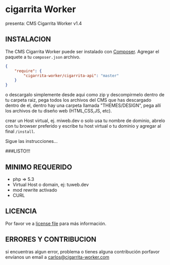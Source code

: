 # cigarrita Worker
presenta: CMS Cigarrita Worker v1.4

## INSTALACION
The CMS Cigarrita Worker puede ser instalado con [Composer](https://getcomposer.org/). Agregar el paquete a tu `composer.json` archivo.

```json
{
    "require": {
        "cigarrita-worker/cigarrita-api": "master"
    }
}
```
o descargalo simplemente desde aqui como zip y descompirmelo dentro de tu carpeta raiz, pega todos los archivos del CMS que has descargado dentro de el, dentro hay una carpeta llamada "THEMES/DESIGN", pega allí los archivos de tu diseño web (HTML,CSS,JS, etc).


crear un Host virtual, ej. miweb.dev o solo usa tu nombre de dominio, 
abrelo con tu browser preferido y escribe tu host virtual o tu dominio y agregar al final `/install`.

Sigue las instrucciones...


###LISTO!!!

## MINIMO REQUERIDO
- php => 5.3
- Virtual Host o domain, ej: tuweb.dev
- mod rewrite activado
- CURL

## LICENCIA

Por favor ve a [license file](https://cigarrita-worker.com/licence) para más información.

## ERRORES Y CONTRIBUCION
si encuentras algun error, problema o tienes alguna contribución porfavor envíanos un email a [carlos@cigarrita-worker.com](mailto:carlos@cigarrita-worker.com)
